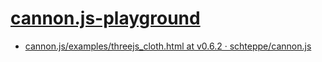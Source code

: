 [cannon.js-playground](https://dirkarnez.github.io/cannon.js-playground)
========================================================================
- [cannon.js/examples/threejs_cloth.html at v0.6.2 · schteppe/cannon.js](https://github.com/schteppe/cannon.js/blob/v0.6.2/examples/threejs_cloth.html)
